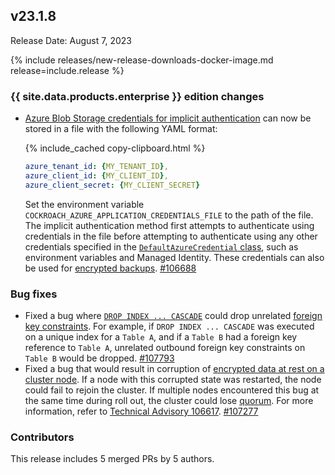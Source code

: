 ## v23.1.8

Release Date: August 7, 2023

{% include releases/new-release-downloads-docker-image.md release=include.release %}

<h3 id="v23-1-8-{{-site.data.products.enterprise-}}-edition-changes">{{ site.data.products.enterprise }} edition changes</h3>

- [Azure Blob Storage credentials for implicit authentication](https://www.cockroachlabs.com/docs/v23.1/cloud-storage-authentication?filters=azure#azure-blob-storage-implicit-authentication) can now be stored in a file with the following YAML format:

    {% include_cached copy-clipboard.html %}
    ~~~ yaml
    azure_tenant_id: {MY_TENANT_ID},
    azure_client_id: {MY_CLIENT_ID},
    azure_client_secret: {MY_CLIENT_SECRET}
    ~~~

    Set the environment variable `COCKROACH_AZURE_APPLICATION_CREDENTIALS_FILE` to the path of the file. The implicit authentication method first attempts to authenticate using credentials in the file before attempting to authenticate using any other credentials specified in the [`DefaultAzureCredential` class](https://learn.microsoft.com/dotnet/api/azure.identity.defaultazurecredential?view=azure-dotnet), such as environment variables and Managed Identity. These credentials can also be used for [encrypted backups](https://www.cockroachlabs.com/docs/v23.1/take-and-restore-encrypted-backups#use-key-management-service). [#106688][#106688]

<h3 id="v23-1-8-bug-fixes">Bug fixes</h3>

- Fixed a bug where [`DROP INDEX ... CASCADE`](../v23.1/drop-index.html) could drop unrelated [foreign key constraints](../v23.1/foreign-key.html). For example, if `DROP INDEX ... CASCADE` was executed on a unique index for a `Table A`, and if a `Table B` had a foreign key reference to `Table A`, unrelated outbound foreign key constraints on `Table B` would be dropped. [#107793][#107793]
- Fixed a bug that would result in corruption of [encrypted data at rest on a cluster node](../v23.1/security-reference/encryption.html#encryption-at-rest). If a node with this corrupted state was restarted, the node could fail to rejoin the cluster. If multiple nodes encountered this bug at the same time during roll out, the cluster could lose [quorum](../v23.1/architecture/replication-layer.html#overview). For more information, refer to [Technical Advisory 106617](https://www.cockroachlabs.com/docs/advisories/a106617). [#107277][#107277]

<div class="release-note-contributors" markdown="1">

<h3 id="v23-1-8-contributors">Contributors</h3>

This release includes 5 merged PRs by 5 authors.

</div>

[#106688]: https://github.com/cockroachdb/cockroach/pull/106688
[#107793]: https://github.com/cockroachdb/cockroach/pull/107793
[#107277]: https://github.com/cockroachdb/cockroach/pull/107277
